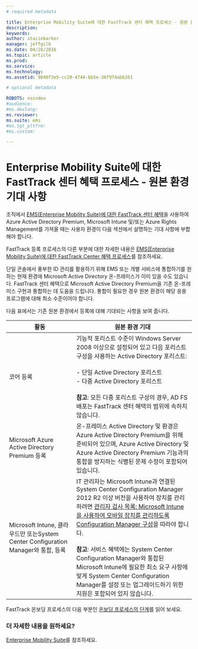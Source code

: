 ```yaml
---
# required metadata

title: Enterprise Mobility Suite에 대한 FastTrack 센터 혜택 프로세스 - 원본 환경 기대 사항
description:
keywords:
author: staciebarker
manager: jeffgilb
ms.date: 04/28/2016
ms.topic: article
ms.prod:
ms.service:
ms.technology:
ms.assetid: 9048f3e5-cc28-4744-bb5e-36f974abb261

# optional metadata

ROBOTS: noindex
#audience:
#ms.devlang:
ms.reviewer: 
ms.suite: ems
#ms.tgt_pltfrm:
#ms.custom:

---
```



# Enterprise Mobility Suite에 대한 FastTrack 센터 혜택 프로세스 - 원본 환경 기대 사항
조직에서 [EMS(Enterprise Mobility Suite)에 대한 FastTrack 센터 혜택](fasttrack-center-benefit-for-enterprise-mobility-suite-ems.md)을 사용하여 Azure Active Directory Premium, Microsoft Intune 및/또는 Azure Rights Management를 가져올 때는 사용자 환경이 다음 섹션에서 설명하는 기대 사항에 부합해야 합니다.

FastTrack 등록 프로세스의 다른 부분에 대한 자세한 내용은 [EMS(Enterprise Mobility Suite)에 대한 FastTrack Center 혜택 프로세스](fasttrack-center-benefit-process-for-enterprise-mobility-suite-ems.md)를 참조하세요.

단일 콘솔에서 풍부한 ID 관리를 활용하기 위해 EMS 또는 개별 서비스에 통합하기를 원하는 현재 환경에 Microsoft Active Directory 온-프레미스가 이미 있을 수도 있습니다. FastTrack 센터 혜택으로 Microsoft Active Directory Premium을 기존 온-프레미스 구현과 통합하는 데 도움을 드립니다. 통합이 필요한 경우 원본 환경이 해당 응용 프로그램에 대해 최소 수준이어야 합니다.

다음 표에서는 기존 원본 환경에서 등록에 대해 기대되는 사항을 보여 줍니다.

|활동|원본 환경 기대|
|------------|----------------------------------|
|코어 등록|기능적 포리스트 수준이 Windows Server 2008 이상으로 설정되어 있고 다음 포리스트 구성을 사용하는 Active Directory 포리스트:<br /><br />- 단일 Active Directory 포리스트<br />- 다중 Active Directory 포리스트 </br></br>**참고**: 모든 다중 포리스트 구성의 경우, AD FS 배포는 FastTrack 센터 혜택의 범위에 속하지 않습니다.|
|Microsoft Azure Active Directory Premium 등록|온-프레미스 Active Directory 및 환경은 Azure Active Directory Premium을 위해 준비되어 있으며, Azure Active Directory 및 Azure Active Directory Premium 기능과의 통합을 방지하는 식별된 문제 수정이 포함되어 있습니다.|
|Microsoft Intune, 클라우드만 또는System Center Configuration Manager와 통합, 등록|IT 관리자는 Microsoft Intune과 연결된 System Center Configuration Manager 2012 R2 이상 버전을 사용하여 장치를 관리하려면 [관리자 검사 목록: Microsoft Intune을 사용하여 모바일 장치를 관리하도록 Configuration Manager 구성](https://technet.microsoft.com/library/jj943763.aspx)을 따라야 합니다.</br></br> **참고**: 서비스 혜택에는 System Center Configuration Manager와 통합된 Microsoft Intune에 필요한 최소 요구 사항에 맞게 System Center Configuration Manager를 설정 또는 업그레이드하기 위한 지원은 포함되어 있지 않습니다.|

FastTrack 온보딩 프로세스의 다음 부분인 [온보딩 프로세스의 단계](fasttrack-center-benefit-process-for-ems-phases.md)를 읽어 보세요.

### 더 자세한 내용을 원하세요?
[Enterprise Mobility Suite](https://www.microsoft.com/en-us/server-cloud/enterprise-mobility/overview.aspx)를 참조하세요.



<!--HONumber=Jun16_HO1-->


